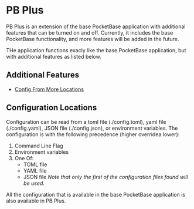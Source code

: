 # PB Plus

PB Plus is an extension of the base PocketBase application with additional features that can be turned on and off. Currently, it includes the base PocketBase functionality, and more features will be added in the future.

THe application functions exacly like the base PocketBase application, but with additional features as listed below.

## Additional Features

- [Config From More Locations](#configuration-locations)

## Configuration Locations

Configuration can be read from a toml file (./config.toml), yaml file (./config.yaml), JSON file (./config.json), or environment variables. The configuration is with the following precedence (higher overridea lower):

1. Command Line Flag
2. Environment variables
3. One Of:
   - TOML file
   - YAML file
   - JSON file
     _Note that only the first of the configuration files found will be used._

All the configuration that is available in the base PocketBase application is also available in PB Plus.

